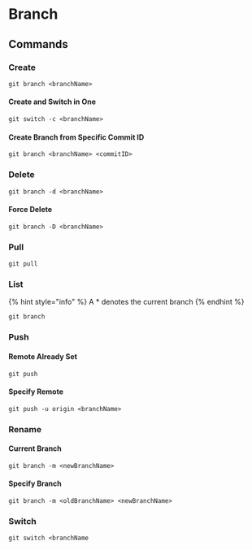 # Branch

## Commands

### Create

```
git branch <branchName>
```

#### Create and Switch in One

```
git switch -c <branchName>
```

#### Create Branch from Specific Commit ID

```
git branch <branchName> <commitID>
```

### Delete

```
git branch -d <branchName>
```

#### Force Delete

```
git branch -D <branchName>
```

### Pull

```
git pull
```

### List

{% hint style="info" %}
A \* denotes the current branch
{% endhint %}

```
git branch
```

### Push

#### Remote Already Set

```
git push
```

#### Specify Remote

```
git push -u origin <branchName>
```

### Rename

#### Current Branch

```
git branch -m <newBranchName>
```

#### Specify  Branch

```
git branch -m <oldBranchName> <newBranchName>
```

### Switch

```
git switch <branchName
```
